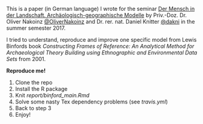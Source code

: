 This is a paper (in German language) I wrote for the seminar [Der Mensch in der Landschaft. Archäologisch-geographische Modelle](http://univis.uni-kiel.de/form?__s=2&dsc=anew/lecture_view&lvs=gemei/instit_2/zentr/dermen&anonymous=1&lang=en&ref=tlecture&sem=2017s&tdir=philos/fachwi/_urund/bachel/haupts&__e=505) by Priv.-Doz. Dr. Oliver Nakoinz [\@OliverNakoinz](https://github.com/OliverNakoinz) and Dr. rer. nat. Daniel Knitter [\@dakni](https://github.com/dakni) in the summer semester 2017.

I tried to understand, reproduce and improve one specific model from Lewis Binfords book *Constructing Frames of Reference: An Analytical Method for Archaeological Theory Building using Ethnographic and Environmental Data Sets* from 2001.

**Reproduce me!**

1. Clone the repo
2. Install the R package
3. Knit *report/binford_main.Rmd*
4. Solve some nasty Tex dependency problems (see *travis.yml*)
5. Back to step 3
6. Enjoy!
